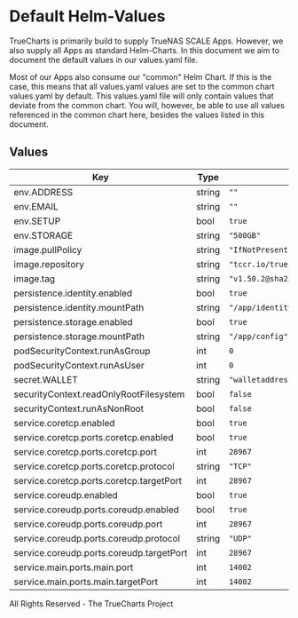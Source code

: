 # Default Helm-Values

TrueCharts is primarily build to supply TrueNAS SCALE Apps.
However, we also supply all Apps as standard Helm-Charts. In this document we aim to document the default values in our values.yaml file.

Most of our Apps also consume our "common" Helm Chart.
If this is the case, this means that all values.yaml values are set to the common chart values.yaml by default. This values.yaml file will only contain values that deviate from the common chart.
You will, however, be able to use all values referenced in the common chart here, besides the values listed in this document.

## Values

| Key | Type | Default | Description |
|-----|------|---------|-------------|
| env.ADDRESS | string | `""` |  |
| env.EMAIL | string | `""` |  |
| env.SETUP | bool | `true` |  |
| env.STORAGE | string | `"500GB"` |  |
| image.pullPolicy | string | `"IfNotPresent"` |  |
| image.repository | string | `"tccr.io/truecharts/storj-node"` |  |
| image.tag | string | `"v1.50.2@sha256:0e864b2acfeadf798a85bc2233b779be9bd69010cff005ab4911bb6eacb11c2e"` |  |
| persistence.identity.enabled | bool | `true` |  |
| persistence.identity.mountPath | string | `"/app/identity"` |  |
| persistence.storage.enabled | bool | `true` |  |
| persistence.storage.mountPath | string | `"/app/config"` |  |
| podSecurityContext.runAsGroup | int | `0` |  |
| podSecurityContext.runAsUser | int | `0` |  |
| secret.WALLET | string | `"walletaddress"` |  |
| securityContext.readOnlyRootFilesystem | bool | `false` |  |
| securityContext.runAsNonRoot | bool | `false` |  |
| service.coretcp.enabled | bool | `true` |  |
| service.coretcp.ports.coretcp.enabled | bool | `true` |  |
| service.coretcp.ports.coretcp.port | int | `28967` |  |
| service.coretcp.ports.coretcp.protocol | string | `"TCP"` |  |
| service.coretcp.ports.coretcp.targetPort | int | `28967` |  |
| service.coreudp.enabled | bool | `true` |  |
| service.coreudp.ports.coreudp.enabled | bool | `true` |  |
| service.coreudp.ports.coreudp.port | int | `28967` |  |
| service.coreudp.ports.coreudp.protocol | string | `"UDP"` |  |
| service.coreudp.ports.coreudp.targetPort | int | `28967` |  |
| service.main.ports.main.port | int | `14002` |  |
| service.main.ports.main.targetPort | int | `14002` |  |

All Rights Reserved - The TrueCharts Project
